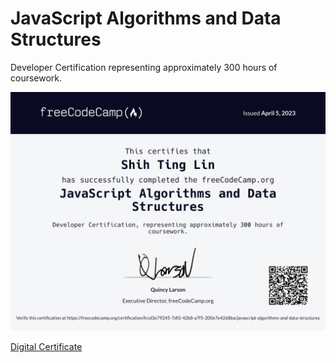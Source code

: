 # JavaScript Algorithms and Data Structures
Developer Certification representing approximately 300 hours of coursework.

![Alt text](https://raw.githubusercontent.com/Ancientshield/JavaScript-Algorithms-and-Data-Structures/main/JavaScript%20Algorithms%20and%20Data%20Structures%20Developer%20Certification.png)

[Digital Certificate](https://www.freecodecamp.org/certification/fccd3e79245-7df2-42b8-a7f5-200e7e4268ba/javascript-algorithms-and-data-structures)
